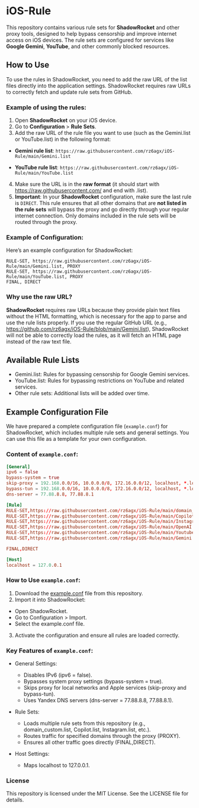 # iOS-Rule
This repository contains various rule sets for **ShadowRocket** and other proxy tools, designed to help bypass censorship and improve internet access on iOS devices. The rule sets are configured for services like **Google Gemini**, **YouTube**, and other commonly blocked resources.

## How to Use
To use the rules in ShadowRocket, you need to add the raw URL of the list files directly into the application settings. ShadowRocket requires raw URLs to correctly fetch and update rule sets from GitHub.

### Example of using the rules:
1. Open **ShadowRocket** on your iOS device.
2. Go to **Configuration** > **Rule Sets**.
3. Add the raw URL of the rule file you want to use (such as the Gemini.list or YouTube.list) in the following format:

  - **Gemini rule list**:
  ```https://raw.githubusercontent.com/rz6agx/iOS-Rule/main/Gemini.list```

  - **YouTube rule list**:
  ```https://raw.githubusercontent.com/rz6agx/iOS-Rule/main/YouTube.list```

4. Make sure the URL is in the **raw format** (it should start with https://raw.githubusercontent.com/ and end with .list).
5. **Important**: In your **ShadowRocket** configuration, make sure the last rule is ```DIRECT```. This rule ensures that all other domains that are **not listed in the rule sets** will bypass the proxy and go directly through your regular internet connection. Only domains included in the rule sets will be routed through the proxy.

### Example of Configuration:
Here’s an example configuration for ShadowRocket:
```
RULE-SET, https://raw.githubusercontent.com/rz6agx/iOS-Rule/main/Gemini.list, PROXY
RULE-SET, https://raw.githubusercontent.com/rz6agx/iOS-Rule/main/YouTube.list, PROXY
FINAL, DIRECT
```


### Why use the raw URL?
**ShadowRocket** requires raw URLs because they provide plain text files without the HTML formatting, which is necessary for the app to parse and use the rule lists properly. If you use the regular GitHub URL (e.g., https://github.com/rz6agx/iOS-Rule/blob/main/Gemini.list), ShadowRocket will not be able to correctly load the rules, as it will fetch an HTML page instead of the raw text file.

## Available Rule Lists
- Gemini.list: Rules for bypassing censorship for Google Gemini services.
- YouTube.list: Rules for bypassing restrictions on YouTube and related services.
- Other rule sets: Additional lists will be added over time.

## Example Configuration File
We have prepared a complete configuration file (`example.conf`) for ShadowRocket, which includes multiple rule sets and general settings. You can use this file as a template for your own configuration.

### Content of `example.conf`:
```conf
[General]
ipv6 = false
bypass-system = true
skip-proxy = 192.168.0.0/16, 10.0.0.0/8, 172.16.0.0/12, localhost, *.local
bypass-tun = 192.168.0.0/16, 10.0.0.0/8, 172.16.0.0/12, localhost, *.local
dns-server = 77.88.8.8, 77.88.8.1

[Rule]
RULE-SET,https://raw.githubusercontent.com/rz6agx/iOS-Rule/main/domain_custom.list,PROXY
RULE-SET,https://raw.githubusercontent.com/rz6agx/iOS-Rule/main/Copilot.list,PROXY
RULE-SET,https://raw.githubusercontent.com/rz6agx/iOS-Rule/main/Instagram.list,PROXY
RULE-SET,https://raw.githubusercontent.com/rz6agx/iOS-Rule/main/OpenAI.list,PROXY
RULE-SET,https://raw.githubusercontent.com/rz6agx/iOS-Rule/main/Youtube.list,PROXY
RULE-SET,https://raw.githubusercontent.com/rz6agx/iOS-Rule/main/Gemini.list,PROXY

FINAL,DIRECT

[Host]
localhost = 127.0.0.1
```

### How to Use `example.conf`:
1. Download the [example.conf](https://raw.githubusercontent.com/rz6agx/iOS-Rule/refs/heads/main/example.conf) file from this repository.
2. Import it into ShadowRocket:
  - Open ShadowRocket.
  - Go to Configuration > Import.
  - Select the example.conf file.
3. Activate the configuration and ensure all rules are loaded correctly.

### Key Features of `example.conf`:
- General Settings:
  - Disables IPv6 (ipv6 = false).
  - Bypasses system proxy settings (bypass-system = true).
  - Skips proxy for local networks and Apple services (skip-proxy and bypass-tun).
  - Uses Yandex DNS servers (dns-server = 77.88.8.8, 77.88.8.1).

- Rule Sets:
  - Loads multiple rule sets from this repository (e.g., domain_custom.list, Copilot.list, Instagram.list, etc.).
  - Routes traffic for specified domains through the proxy (PROXY).
  - Ensures all other traffic goes directly (FINAL,DIRECT).

- Host Settings:
  - Maps localhost to 127.0.0.1.

### License
This repository is licensed under the MIT License. See the LICENSE file for details.